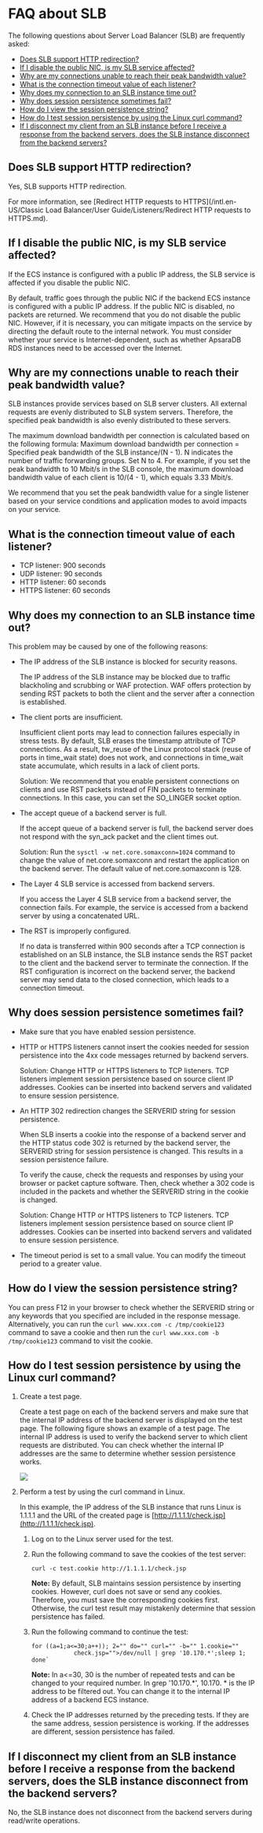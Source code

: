 # FAQ about SLB

The following questions about Server Load Balancer \(SLB\) are frequently asked:

-   [Does SLB support HTTP redirection?](#section_qz5_435_vdb)
-   [If I disable the public NIC, is my SLB service affected?](#section_wmt_w3x_wdb)
-   [Why are my connections unable to reach their peak bandwidth value?](#section_ggl_fjx_wdb)
-   [What is the connection timeout value of each listener?](#section_aw5_jlx_wdb)
-   [Why does my connection to an SLB instance time out?](#section_hkn_mlx_wdb)
-   [Why does session persistence sometimes fail?](#section_ys4_bwy_bgb)
-   [How do I view the session persistence string?](#section_ysp_1jy_wdb)
-   [How do I test session persistence by using the Linux curl command?](#section_m2j_3jy_wdb)
-   [If I disconnect my client from an SLB instance before I receive a response from the backend servers, does the SLB instance disconnect from the backend servers?](#section_cw5_pyx_wdb)

## Does SLB support HTTP redirection?

Yes, SLB supports HTTP redirection.

For more information, see [Redirect HTTP requests to HTTPS](/intl.en-US/Classic Load Balancer/User Guide/Listeners/Redirect HTTP requests to HTTPS.md).

## If I disable the public NIC, is my SLB service affected?

If the ECS instance is configured with a public IP address, the SLB service is affected if you disable the public NIC.

By default, traffic goes through the public NIC if the backend ECS instance is configured with a public IP address. If the public NIC is disabled, no packets are returned. We recommend that you do not disable the public NIC. However, if it is necessary, you can mitigate impacts on the service by directing the default route to the internal network. You must consider whether your service is Internet-dependent, such as whether ApsaraDB RDS instances need to be accessed over the Internet.

## Why are my connections unable to reach their peak bandwidth value?

SLB instances provide services based on SLB server clusters. All external requests are evenly distributed to SLB system servers. Therefore, the specified peak bandwidth is also evenly distributed to these servers.

The maximum download bandwidth per connection is calculated based on the following formula: Maximum download bandwidth per connection = Specified peak bandwidth of the SLB instance/\(N - 1\). N indicates the number of traffic forwarding groups. Set N to 4. For example, if you set the peak bandwidth to 10 Mbit/s in the SLB console, the maximum download bandwidth value of each client is 10/\(4 - 1\), which equals 3.33 Mbit/s.

We recommend that you set the peak bandwidth value for a single listener based on your service conditions and application modes to avoid impacts on your service.

## What is the connection timeout value of each listener?

-   TCP listener: 900 seconds
-   UDP listener: 90 seconds
-   HTTP listener: 60 seconds
-   HTTPS listener: 60 seconds

## Why does my connection to an SLB instance time out?

This problem may be caused by one of the following reasons:

-   The IP address of the SLB instance is blocked for security reasons.

    The IP address of the SLB instance may be blocked due to traffic blackholing and scrubbing or WAF protection. WAF offers protection by sending RST packets to both the client and the server after a connection is established.

-   The client ports are insufficient.

    Insufficient client ports may lead to connection failures especially in stress tests. By default, SLB erases the timestamp attribute of TCP connections. As a result, tw\_reuse of the Linux protocol stack \(reuse of ports in time\_wait state\) does not work, and connections in time\_wait state accumulate, which results in a lack of client ports.

    Solution: We recommend that you enable persistent connections on clients and use RST packets instead of FIN packets to terminate connections. In this case, you can set the SO\_LINGER socket option.

-   The accept queue of a backend server is full.

    If the accept queue of a backend server is full, the backend server does not respond with the syn\_ack packet and the client times out.

    Solution: Run the `sysctl -w net.core.somaxconn=1024` command to change the value of net.core.somaxconn and restart the application on the backend server. The default value of net.core.somaxconn is 128.

-   The Layer 4 SLB service is accessed from backend servers.

    If you access the Layer 4 SLB service from a backend server, the connection fails. For example, the service is accessed from a backend server by using a concatenated URL.

-   The RST is improperly configured.

    If no data is transferred within 900 seconds after a TCP connection is established on an SLB instance, the SLB instance sends the RST packet to the client and the backend server to terminate the connection. If the RST configuration is incorrect on the backend server, the backend server may send data to the closed connection, which leads to a connection timeout.


## Why does session persistence sometimes fail?

-   Make sure that you have enabled session persistence.
-   HTTP or HTTPS listeners cannot insert the cookies needed for session persistence into the 4xx code messages returned by backend servers.

    Solution: Change HTTP or HTTPS listeners to TCP listeners. TCP listeners implement session persistence based on source client IP addresses. Cookies can be inserted into backend servers and validated to ensure session persistence.

-   An HTTP 302 redirection changes the SERVERID string for session persistence.

    When SLB inserts a cookie into the response of a backend server and the HTTP status code 302 is returned by the backend server, the SERVERID string for session persistence is changed. This results in a session persistence failure.

    To verify the cause, check the requests and responses by using your browser or packet capture software. Then, check whether a 302 code is included in the packets and whether the SERVERID string in the cookie is changed.

    Solution: Change HTTP or HTTPS listeners to TCP listeners. TCP listeners implement session persistence based on source client IP addresses. Cookies can be inserted into backend servers and validated to ensure session persistence.

-   The timeout period is set to a small value. You can modify the timeout period to a greater value.

## How do I view the session persistence string?

You can press F12 in your browser to check whether the SERVERID string or any keywords that you specified are included in the response message. Alternatively, you can run the `curl www.xxx.com -c /tmp/cookie123` command to save a cookie and then run the `curl www.xxx.com -b /tmp/cookie123` command to visit the cookie.

## How do I test session persistence by using the Linux curl command?

1.  Create a test page.

    Create a test page on each of the backend servers and make sure that the internal IP address of the backend server is displayed on the test page. The following figure shows an example of a test page. The internal IP address is used to verify the backend server to which client requests are distributed. You can check whether the internal IP addresses are the same to determine whether session persistence works.

    ![](https://static-aliyun-doc.oss-accelerate.aliyuncs.com/assets/img/en-US/8553598951/p3296.png)

2.  Perform a test by using the curl command in Linux.

    In this example, the IP address of the SLB instance that runs Linux is 1.1.1.1 and the URL of the created page is [http://1.1.1.1/check.jsp](http://1.1.1.1/check.jsp).

    1.  Log on to the Linux server used for the test.
    2.  Run the following command to save the cookies of the test server:

        ```
        curl -c test.cookie http://1.1.1.1/check.jsp
        ```

        **Note:** By default, SLB maintains session persistence by inserting cookies. However, curl does not save or send any cookies. Therefore, you must save the corresponding cookies first. Otherwise, the curl test result may mistakenly determine that session persistence has failed.

    3.  Run the following command to continue the test:

        ```
        for ((a=1;a<=30;a++)); 2="" do="" curl="" -b="" 1.cookie=""
                    check.jsp="">/dev/null | grep '10.170.*';sleep 1; done`
        ```

        **Note:** In a<=30, 30 is the number of repeated tests and can be changed to your required number. In grep '10.170.\*', 10.170. \* is the IP address to be filtered out. You can change it to the internal IP address of a backend ECS instance.

    4.  Check the IP addresses returned by the preceding tests. If they are the same address, session persistence is working. If the addresses are different, session persistence has failed.

## If I disconnect my client from an SLB instance before I receive a response from the backend servers, does the SLB instance disconnect from the backend servers?

No, the SLB instance does not disconnect from the backend servers during read/write operations.

